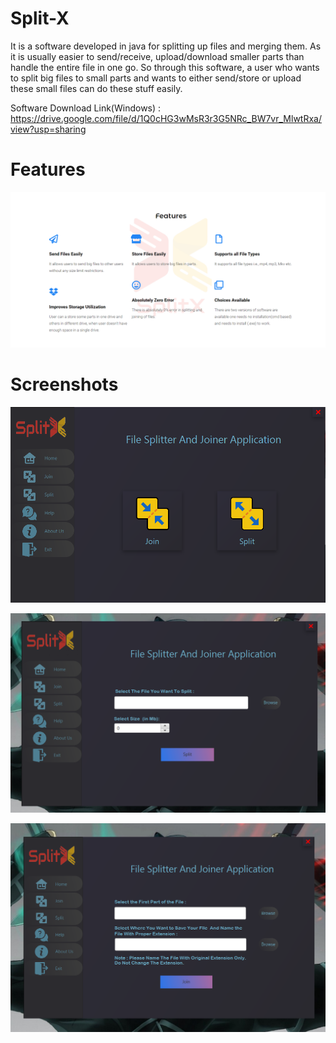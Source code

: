 # Split-X

It is a software developed in java for splitting up files and merging them. As it is usually easier to send/receive,
upload/download smaller parts than handle the entire file in one go. So through this software, a user who wants to split
big files to small parts and wants to either send/store or upload these small files can do these stuff easily.

Software Download Link(Windows) : https://drive.google.com/file/d/1Q0cHG3wMsR3r3G5NRc_BW7vr_MlwtRxa/view?usp=sharing

# Features

![Features](https://github.com/Bhuvanesh01/FileSplitterAndJoiner/blob/master/src/Home/Images/Capture.PNG)

# Screenshots

![Screenshots](src/Home/Images/2.PNG)

![Screenshots](https://github.com/Bhuvanesh01/FileSplitterAndJoiner/blob/master/src/Home/Images/3.PNG)

![Screenshots](https://github.com/Bhuvanesh01/FileSplitterAndJoiner/blob/master/src/Home/Images/1.PNG)

